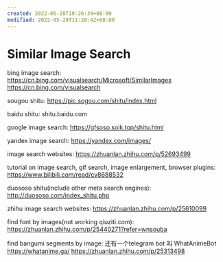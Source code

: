 ```yaml
---
created: 2022-05-28T19:26:34+08:00
modified: 2022-05-29T11:28:42+08:00
---
```


# Similar Image Search

bing image search:
https://cn.bing.com/visualsearch/Microsoft/SimilarImages
https://cn.bing.com/visualsearch

sougou shitu:
https://pic.sogou.com/shitu/index.html

baidu shitu:
shitu.baidu.com

google image search:
https://gfsoso.soik.top/shitu.html

yandex image search:
https://yandex.com/images/

image search websites:
https://zhuanlan.zhihu.com/p/52693499 

tutorial on image search, gif search, image enlargement, browser plugins:
https://www.bilibili.com/read/cv8688532

duososo shitu(include other meta search engines):
http://duososo.com/index_shitu.php

zhihu image search websites:
https://zhuanlan.zhihu.com/p/25610099

find font by images(not working qiuziti.com):
https://zhuanlan.zhihu.com/p/25440271?refer=wnsouba

find bangumi segments by image:
还有一个telegram bot 叫 WhatAnimeBot
https://whatanime.ga/
https://zhuanlan.zhihu.com/p/25313498
